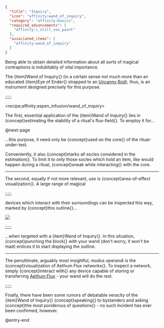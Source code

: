```json
{
  "title": "Inquiry",
  "icon": "affinity:wand_of_inquiry",
  "category": "affinity:basics",
  "required_advancements": [
    "affinity:i_still_use_paint"
  ],
  "associated_items": [
    "affinity:wand_of_inquiry"
  ]
}
```

Being able to obtain detailed information about all sorts of magical contraptions is indubitably of vital importance.


The {item}Wand of Inquiry{} (in a certain sense not much more than an educated {item}Eye of Ender{} strapped to an
[Uncanny Rod](^affinity:wand_of_iridescence)), thus, is an instrument designed precisely for this purpose.

;;;;;

<recipe;affinity:aspen_infusion/wand_of_inquiry>

The first, essential application of the {item}Wand of Inquiry{} lies in {concept}estimating the stability of a ritual's
flux-field{}. To employ it for...


@next-page

...this purpose, it need only be {concept}used on the core{} of the ritual-under-test. 


Conveniently, it also 
{concept}marks all socles considered in the estimation{}. To limit it to only those socles which hold an item, like
would happen during a ritual, {concept}sneak while interacting{} with the core.

---

The second, equally if not more relevant, use is {concept}area-of-effect visualization{}. A large range of magical

;;;;;

devices which interact with their surroundings can be inspected this way, marked by {concept}this outline{}...

![](affinity:textures/gui/wispen_testament/inquiry_outline.png,fit)


;;;;;

...when targeted with a {item}Wand of Inquiry{}. In this situation, {concept}punching the block{} with your wand (don't
worry, it won't be mad) entices it to start displaying the outline.

---

The penultimate, arguably most insightful, modus operandi is the {concept}visualization of Aethum Flux networks{}. To
inspect a network, simply {concept}interact with{} any device capable of storing or transferring [Aethum Flux](^affinity:aethum_flux) -
your wand will do the rest.

;;;;;

Finally, there have been some rumors of debatable veracity of the {item}Wand of Inquiry{} {concept}speaking{} to bystanders
and asking {concept}the most ponderous of questions{} - no such incident has ever been confirmed, however.

@entry-end